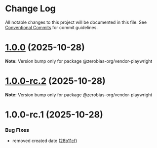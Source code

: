 # Change Log

All notable changes to this project will be documented in this file.
See [Conventional Commits](https://conventionalcommits.org) for commit guidelines.

# [1.0.0](https://github.com/zerobias-org/vendor/compare/@zerobias-org/vendor-playwright@1.0.0-rc.2...@zerobias-org/vendor-playwright@1.0.0) (2025-10-28)

**Note:** Version bump only for package @zerobias-org/vendor-playwright





# [1.0.0-rc.2](https://github.com/zerobias-org/vendor/compare/@zerobias-org/vendor-playwright@1.0.0-rc.1...@zerobias-org/vendor-playwright@1.0.0-rc.2) (2025-10-28)

**Note:** Version bump only for package @zerobias-org/vendor-playwright





# 1.0.0-rc.1 (2025-10-28)


### Bug Fixes

* removed created date ([28b11cf](https://github.com/zerobias-org/vendor/commit/28b11cf2563e9cdadd4b1dc83edd60d2fcd01df0))
